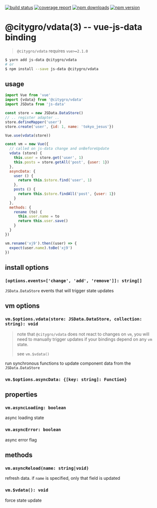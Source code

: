 [![build status](https://gitlab.com/citygro/vdata/badges/latest/build.svg)](https://gitlab.com/citygro/@citygro/vdata/commits/latest)
[![coverage report](https://gitlab.com/citygro/vdata/badges/latest/coverage.svg)](https://gitlab.com/citygro/@citygro/vdata/commits/latest)
[![npm downloads](https://img.shields.io/npm/dt/@citygro/vdata.svg)](https://npmjs.org/package/@citygro/vdata)
[![npm version](https://img.shields.io/npm/v/@citygro/vdata.svg)](https://npmjs.org/package/@citygro/vdata)

@citygro/vdata(3) -- vue-js-data binding
===============================

> `@citygro/vdata` requires `vue>=2.1.0`

```sh
$ yarn add js-data @citygro/vdata
# or
$ npm install --save js-data @citygro/vdata
```

## usage

```js
import Vue from 'vue'
import {vdata} from '@citygro/vdata'
import JSData from 'js-data'

const store = new JSData.DataStore()
// .. register adapter ..
store.defineMapper('user')
store.create('user', {id: 1, name: 'tokyo_jesus'})

Vue.use(vdata(store))

const vm = new Vue({
  // called on js-data change and onBeforeUpdate
  vdata (store) {
    this.user = store.get('user', 1)
    this.posts = store.getAll('post', {user: 1})
  },
  asyncData: {
    user () {
      return this.$store.find('user', 1)
    },
    posts () {
      return this.$store.findAll('post', {user: 1})
    }
  },
  methods: {
    rename (to) {
      this.user.name = to
      return this.user.save()
    }
  }
})

vm.rename('xj9').then((user) => {
  expect(user.name).toBe('xj9')
})
```

## install options

### `[options.events=['change', 'add', 'remove']]: string[]`

`JSData.DataStore` events that will trigger state updates

## vm options

### `vm.$options.vdata(store: JSData.DataStore, collection: string): void`

> note that `@citygro/vdata` does not react to changes on `vm`, you will need to manually trigger updates if your
> bindings depend on any `vm` state.
>
> see `vm.$vdata()`

run synchronous functions to update component data from the `JSData.DataStore`

### `vm.$options.asyncData: {[key: string]: Function}`

## properties

### `vm.asyncLoading: boolean`

async loading state

### `vm.asyncError: boolean`

async error flag

## methods

### `vm.asyncReload(name: string|void)`

refresh data. if `name` is specified, only that field is updated

### `vm.$vdata(): void`

force state update
